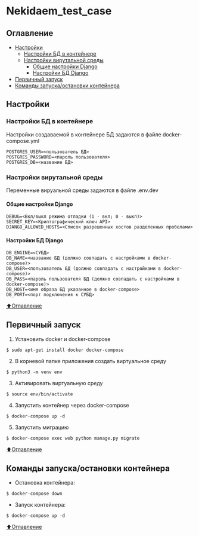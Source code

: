 # Nekidaem_test_case

## Оглавление

- [Настройки](#Настройки)
    - [Настройки БД в контейнере](#Настройки-БД-в-контейнере)
    - [Настройки вирутальной среды](#Настройки-вирутальной-среды)
        - [Общие настройки Django](#Общие-настройки-Django)
        - [Настройки БД Django](#Настройки-БД-Django)
- [Первичный запуск](#Первичный-запуск)
- [Команды запуска/остановки контейнера](#Команды-запуска/остановки-контейнера)

## Настройки
### Настройки БД в контейнере
Настройки создаваемой в контейнере БД задаются в файле docker-compose.yml
```
POSTGRES_USER=<пользователь БД>
POSTGRES_PASSWORD=<пароль пользователя>
POSTGRES_DB=<название БД>
```

### Настройки вирутальной среды
Переменные вируальной среды задаются в файле .env.dev
#### Общие настройки Django
```
DEBUG=<Вкл/выкл режима отладки (1 - вкл; 0 - выкл)>
SECRET_KEY=<Криптографический ключ API>
DJANGO_ALLOWED_HOSTS=<Список разрешенных хостов разделенных пробелами>
```
#### Настройки БД Django
```
DB_ENGINE=<СУБД>
DB_NAME=<название БД (должно совпадать с настройками в docker-compose)>
DB_USER=<пользователь БД (должно совпадать с настройками в docker-compose)>
DB_PASS=<пароль пользователя БД (должно совпадать с настройками в docker-compose)>
DB_HOST=<имя образа БД указанное в docker-compose>
DB_PORT=<порт подключения к СУБД>
```
[:arrow_up:Оглавление](#Оглавление)

## Первичный запуск
1. Установить docker и docker-compose
```
$ sudo apt-get install docker docker-compose
```
2. В корневой папке приложения создать виртуальное среду
```
$ python3 -m venv env
```
3. Активировать виртуальную среду
```
$ source env/bin/activate
```
4. Запустить контейнер через docker-compose
```
$ docker-compose up -d
```
5. Запустить миграцию
```
$ docker-compose exec web python manage.py migrate
```
[:arrow_up:Оглавление](#Оглавление)

## Команды запуска/остановки контейнера
- Остановка контейнера:
```
$ docker-compose down
```
- Запуск контейнера:
```
$ docker-compose up -d
```
[:arrow_up:Оглавление](#Оглавление)

